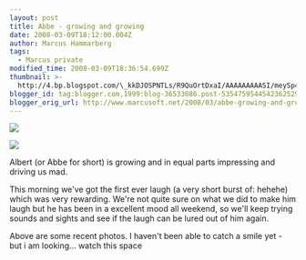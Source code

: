 ```yaml
---
layout: post
title: Abbe - growing and growing
date: 2008-03-09T18:12:00.004Z
author: Marcus Hammarberg
tags:
  - Marcus private
modified_time: 2008-03-09T18:36:54.699Z
thumbnail: >-
  http://4.bp.blogspot.com/\_kkDJOSPNTLs/R9QuOrtDxaI/AAAAAAAAASI/meySp48QUxs/s72-c/PICT2590.JPG
blogger_id: tag:blogger.com,1999:blog-36533086.post-5354759544542362529
blogger_orig_url: http://www.marcusoft.net/2008/03/abbe-growing-and-growing.html
---
```



[<img
src="http://4.bp.blogspot.com/_kkDJOSPNTLs/R9QuOrtDxaI/AAAAAAAAASI/meySp48QUxs/s320/PICT2590.JPG"
id="BLOGGER_PHOTO_ID_5175812701540304290"
style="DISPLAY: block; MARGIN: 0px auto 10px; CURSOR: hand; TEXT-ALIGN: center"
data-border="0" />](http://4.bp.blogspot.com/_kkDJOSPNTLs/R9QuOrtDxaI/AAAAAAAAASI/meySp48QUxs/s1600-h/PICT2590.JPG)



[<img
src="http://3.bp.blogspot.com/_kkDJOSPNTLs/R9QsEbtDxYI/AAAAAAAAAR4/DzJkvetrUII/s320/PICT2615.JPG"
id="BLOGGER_PHOTO_ID_5175810326423389570"
style="DISPLAY: block; MARGIN: 0px auto 10px; CURSOR: hand; TEXT-ALIGN: center"
data-border="0" />](http://3.bp.blogspot.com/_kkDJOSPNTLs/R9QsEbtDxYI/AAAAAAAAAR4/DzJkvetrUII/s1600-h/PICT2615.JPG)




Albert (or Abbe for short) is growing and in equal parts impressing and
driving us mad.

This morning we've got the first ever laugh (a very short burst of:
hehehe) which was very rewarding. We're not quite sure on what we did to
make him laugh but he has been in a excellent mood all weekend, so we'll
keep trying sounds and sights and see if the laugh can be lured out of
him again.

Above are some recent photos. I haven't been able to catch a smile yet -
but i am looking... watch this space


